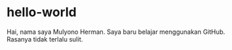 # hello-world

Hai, nama saya Mulyono Herman.  Saya baru belajar menggunakan GitHub.  Rasanya tidak terlalu sulit.
